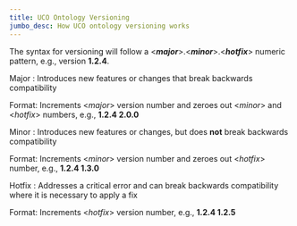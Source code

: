 ```yaml
---
title: UCO Ontology Versioning
jumbo_desc: How UCO ontology versioning works
---
```


The syntax for versioning will follow a <***major***>.<***minor***>.<***hotfix***> numeric pattern, e.g., version **1.2.4**.

Major
: Introduces new features or changes that break backwards compatibility

Format: Increments <*major*> version number and zeroes out <*minor*> and <*hotfix*> numbers, e.g., **1.2.4 <i class="fas fa-arrow-right"></i> 2.0.0**

Minor
: Introduces new features or changes, but does **not** break backwards compatibility

Format: Increments <*minor*> version number and zeroes out <*hotfix*> number, e.g., **1.2.4 <i class="fas fa-arrow-right"></i> 1.3.0**

Hotfix
: Addresses a critical error and can break backwards compatibility where it is necessary to apply a fix

Format: Increments <*hotfix*> version number, e.g., **1.2.4 <i class="fas fa-arrow-right"></i> 1.2.5**
